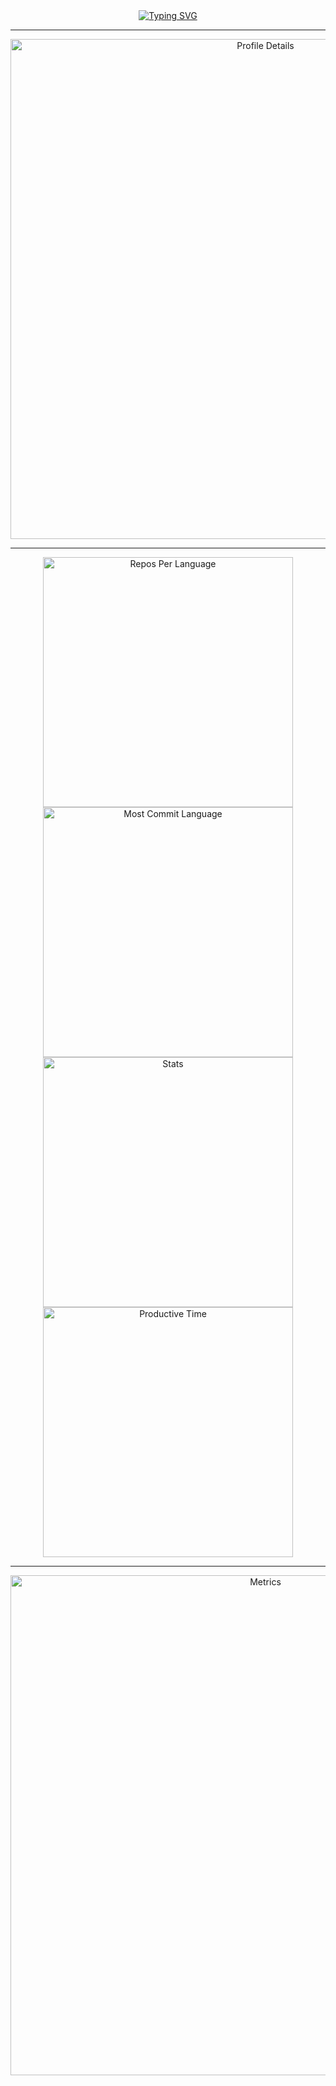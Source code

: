 <div align="center">
  <a href="https://git.io/typing-svg">
    <img src="https://readme-typing-svg.herokuapp.com?font=Fira+Code&size=24&pause=500&color=00FFCC&width=500&lines=%20%20%20%20%20%20%20%20Hello%2C+World!" alt="Typing SVG" />
  </a>
</div>

---

<div align="center">
  <img src="http://github-profile-summary-cards.vercel.app/api/cards/profile-details?username=rersad1&theme=aura_dark" alt="Profile Details" width="800" />
</div>

---

<div align="center">
  <img src="http://github-profile-summary-cards.vercel.app/api/cards/repos-per-language?username=rersad1&theme=aura_dark" alt="Repos Per Language" width="400" />
  <img src="http://github-profile-summary-cards.vercel.app/api/cards/most-commit-language?username=rersad1&theme=aura_dark" alt="Most Commit Language" width="400" />
  <br />
  <img src="http://github-profile-summary-cards.vercel.app/api/cards/stats?username=rersad1&theme=aura_dark" alt="Stats" width="400" />
  <img src="http://github-profile-summary-cards.vercel.app/api/cards/productive-time?username=rersad1&theme=aura_dark&utcOffset=8" alt="Productive Time" width="400" />
</div>

---

<div align="center">
  <img src="https://github.com/rersad1/rersad1/blob/main/github-metrics.svg" alt="Metrics" width="800">
</div>
